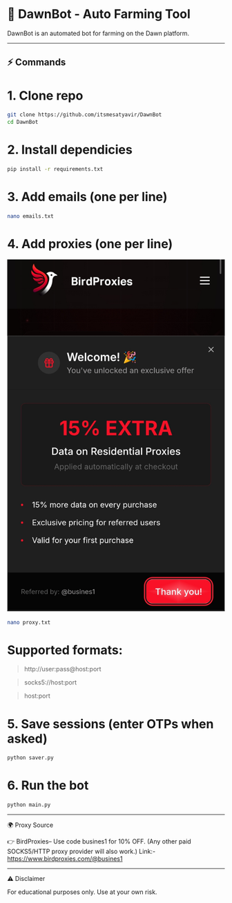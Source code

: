 # 🤖 DawnBot - Auto Farming Tool

DawnBot is an automated bot for farming on the Dawn platform.  

---

## ⚡ Commands


# 1. Clone repo
```bash
git clone https://github.com/itsmesatyavir/DawnBot
cd DawnBot
```

# 2. Install dependicies
```bash
pip install -r requirements.txt
```

# 3. Add emails (one per line)
```bash
nano emails.txt
```
# 4. Add proxies (one per line)

<p align="center">
  <a href="https://www.birdproxies.com/@busines1">
    <img src="https://raw.githubusercontent.com/itsmesatyavir/DawnBot/8f207d60178f50b0ca15965450f5a595c46af8bf/IMG_20250926_154513.jpg" alt="My Image" />
  </a>
</p>

```bash
nano proxy.txt
```
# Supported formats:
 >http://user:pass@host:port

 >socks5://host:port

 >host:port

# 5. Save sessions (enter OTPs when asked)
```bash
python saver.py
```

# 6. Run the bot
```bash
python main.py
```


---

🌍 Proxy Source

👉 BirdProxies– Use code busines1 for 10% OFF.
(Any other paid SOCKS5/HTTP proxy provider will also work.)
Link:- https://www.birdproxies.com/@busines1

---

⚠️ Disclaimer

For educational purposes only. Use at your own risk.
